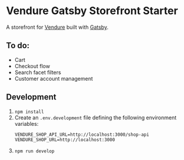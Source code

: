 # Vendure Gatsby Storefront Starter

A storefront for [Vendure](https://www.vendure.io/) built with [Gatsby](https://www.gatsbyjs.com/).

## To do:

* Cart
* Checkout flow
* Search facet filters
* Customer account management

## Development

1. `npm install`
2. Create an `.env.development` file defining the following environment variables:
   ```
   VENDURE_SHOP_API_URL=http://localhost:3000/shop-api
   VENDURE_SHOP_URL=http://localhost:3000
   ```
3. `npm run develop`
